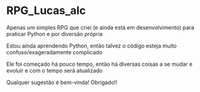 # RPG_Lucas_alc
Apenas um simples RPG que criei (e ainda está em desenvolvimento) para praticar Python e por diversão própria 

Estou ainda aprendendo Python, então talvez o código esteja muito confuso/exageradamente complicado

Ele foi começado há pouco tempo, então há diversas coisas a se mudar e evoluir e com o tempo será atualizado

Qualquer sugestão é bem-vinda!
Obrigado!!
